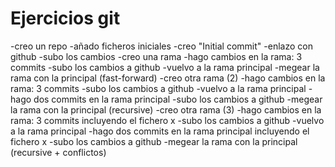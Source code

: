 # Ejercicios git

-creo un repo
-añado ficheros iniciales
-creo "Initial commit"
-enlazo con github
-subo los cambios
-creo una rama
-hago cambios en la rama: 3 commits
-subo los cambios a github
-vuelvo a la rama principal
-megear la rama con la principal (fast-forward)
-creo otra rama (2)
-hago cambios en la rama: 3 commits
-subo los cambios a github
-vuelvo a la rama principal
-hago dos commits en la rama principal
-subo los cambios a github
-megear la rama con la principal (recursive)
-creo otra rama (3)
-hago cambios en la rama: 3 commits incluyendo el fichero x
-subo los cambios a github
-vuelvo a la rama principal
-hago dos commits en la rama principal incluyendo el fichero x
-subo los cambios a github
-megear la rama con la principal (recursive + conflictos)
